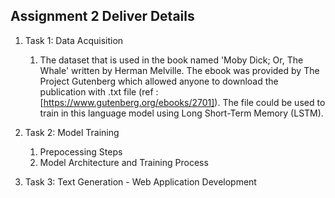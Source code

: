 ## Assignment 2 Deliver Details


1. Task 1: Data Acquisition 
    1. The dataset that is used in the book named 'Moby Dick; Or, The Whale' written by Herman Melville. The ebook was provided by The Project Gutenberg which allowed anyone to download the publication with .txt file (ref : [https://www.gutenberg.org/ebooks/2701]). The file could be used to train in this language model using Long Short-Term Memory (LSTM). 

2. Task 2: Model Training
    1. Prepocessing Steps
    2. Model Architecture and Training Process

3. Task 3: Text Generation - Web Application Development

    